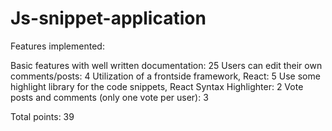 # Js-snippet-application

Features implemented:

Basic features with well written documentation: 25
Users can edit their own comments/posts: 4
Utilization of a frontside framework, React: 5
Use some highlight library for the code snippets, React Syntax Highlighter: 2 
Vote posts and comments (only one vote per user): 3

Total points: 39

